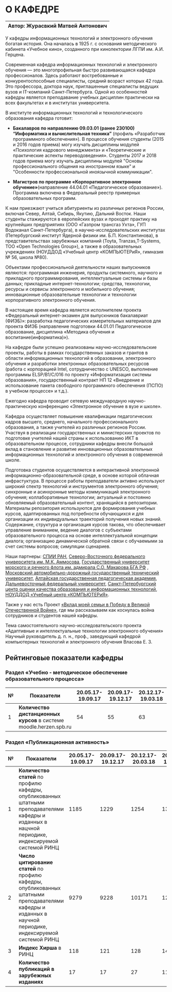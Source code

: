 <!-- Автор верстки: Журавский Матвей Антонович -->
# О КАФЕДРЕ

|Автор: Журасвкий Матвей Антонович|
|---------------------------------|
У кафедры информационных технологий и электронного обучения богатая история. Она началась в 1925 г. с основания методического кабинета «Учебное кино», созданного при кинолектории ЛГПИ им. А.И. Герцена.

Современная кафедра информационных технологий и электронного обучения — это многопрофильная быстро развивающаяся кафедра профессионалов. Здесь работают востребованные и конкурентоспособные специалисты, средний возраст которых 42 года. Это профессора, доктора наук, приглашенные специалисты ведущих вузов и IT-компаний Санкт-Петербурга. Одной из особенностей кафедры является преподавание учебных дисциплин практически на всех факультетах и в институтах университета.

В институте информационных технологий и технологического образования кафедра готовит:

* __Бакалавров по направлению 09.03.01 (ранее 230100) “Информатика и вычислительная техника”__ (профиль «Разработчик программного обеспечения»). В процессе обучения студенты (2015 и 2016 годов приема) могу изучать дисциплины модулей «Психология кадрового менеджмента» и «Теоретические и практические аспекты переводоведения». Студенты 2017 и 2018 годов приема могу изучать дисциплины модулей "Основы професcионального общения на иностранном языке" и "Особенности профеcсиональной иноязычной коммуникации".

* __Магистров по программе «Корпоративное электронное обучение»__(направление 44.04.01 «Педагогическое образование»). Программа включена в Федеральный реестр примерных образовательных программ.

К нам приезжают учиться абитуриенты из различных регионов России, включая Север, Алтай, Сибирь, Якутию, Дальний Восток. Наши студенты стажируются в европейских вузах и проходят практику на крупнейших предприятиях (ООО «Газпром трансгаз Ухта», ГУП Водоканал Санкт-Петербурга), в научно-исследовательских институтах (Петербургский институт Ядерной физики им. Б.П. Константинова), в представительствах зарубежных компаний (Toyta, Tranzas,T-Systems, ТОО «Open Technologies Group»), а также в образовательных учреждениях (НОУДДОД «Учебный центр «КОМПЬЮТЕРиЯ», гимназия № 56, школа №80).

Объектами профессиональной деятельности наших выпускников являются: программная инженерия, продукты системного, научного и прикладного программирования, интеллектуальные системы и базы данных; прикладные интернет-технологии; средства, технологии, ресурсы и сервисы электронного и мобильного обучения; инновационные образовательные технологии и технологии корпоративного электронного обучения.

В настоящее время кафедра является исполнителем проекта «Федеральный интернет-экзамен для выпускников бакалавриат (ФИЭБ)»: разработка педагогических измерительных материалов для проекта ФИЭБ (направление подготовки 44.01.01 Педагогическое образование, дисциплина «Методика обучения и воспитание(информатика)»).

На кафедре были успешно реализованы научно-исследовательские проекты, работы в рамках государственных заказов и грантов в области информационных технологий в образовании, электронного обучения и разработки электронных образовательных ресурсов (работа с корпорацией Intel, сотрудничество с UNESCO, выполнение программы ELSP/B1/C/016 по проекту «Информатизация системы образования», государственный контракт НП 12 «Внедрение и использование пакета свободного программного обеспечения (ПСПО) в учебном процессе» и т.д.).

Ежегодно кафедра проводит сетевую международную научно-практическую конференцию «Электронное обучение в вузе и школе».

Кафедра осуществляет повышение квалификации педагогических кадров высшего, среднего, начального профессионального образования, а также учителей из различных регионов России. Участвуя в реализации государственных и министерских проектов по подготовке учителей нашей страны к использованию ИКТ в образовательном процессе, сотрудники кафедры внесли большой вклад в становление и развитие инновационных образовательных информационных технологий и электронного обучения в современной школе.

Подготовка студентов осуществляется в интерактивной электронной информационно-образовательной среде, в основе которой облачная инфрастуктура. В процессе работы преподаватели активно используют широкий спектр технологий и инструментов электронного обучения; синхронные и асинхронные методы коммуникаций электронного обучения; коллаборативные технологии; актуальный и постоянно обновляемый образовательный контент, хранящийся в репозитории. Материалы репозитория используются для формирования учебных курсов, адаптированных под потребности обучающихся и для организации их индивидуальных траекторий получения новых знаний. Содержание, структура и организация курсов такова, что обеспечивает управление вниманием, ведение диалогов с субъектами образовательного процесса на основе интеллектуальной концепции диалога; организацию динамической обратной связи с обучаемыми за счет системы вопросов; симуляции сценариев.

Наши партнеры: [СПИИ РАН][8], [Северо-Восточного федерального университета им. М.К. Аммосова][2], [Государственный университет морского и речного флота им. адмирала С.О. Макарова][11],[БГА РФ][3] , [Московский автомобильно-дорожный государственный технический университет][5], [Алтайская государственная педагогическая академия][1], [Дальневосточный федеральный университет][10], [Санкт-Петербургский центр оценки качества образования и информационных технологий][15], [НОУДДОД «Учебный центр «КОМПЬЮТЕРиЯ»][9].

Также у нас есть Проект [«Вклад моей семьи в Победу в Великой Отечественной Войне»][14], где мы рассказываем как коснулась война сотрудников и студентов нашей кафедры.

Тема самостоятельного научно-исследовательского проекта
«Адаптивные и интеллектуальные технологии электронного обучения»
Научный руководитель д. п. н., проф., заведующий кафедрой компьютерных
технологий и электронного обучения
Власова Е. З.

## Рейтинговые показатели кафедры

### Раздел «Учебно - методическое обеспечение образовательного процесса»
|№|__Показатели__|20.05.17-19.09.17|20.09.17-19.12.17|20.12.17-19.03.18|20.03.17-19.05.18|20.05.17-19.09.18|20.09.18-19.12.18|
|-|----------|-----------------|-----------------|-----------------|-----------------|-----------------|-----------------| 
|1| __Количество дистанционных курсов__ в системе moodle.herzen.spb.ru|54|55|63|66|85|102|

### Раздел «Публикационная активность»
|№|__Показатели__|20.05.17-19.09.17|20.09.17-19.12.17|20.12.17-20.03.18|20.09.18-19.12.18|
|-|----------|-----------------|-----------------|-----------------|-----------------| 
|1|__Количество статей__ по профилю кафедры, опубликованных штатными преподавателями кафедры и изданных в нацчной периодике, индексируемой системой РИНЦ | 1185 | 1229 | 1254 | 1395 |
|2|__Число цитирование статей__ по профилю кафедры, опубликованных штатными преподавателями кафедры и изданных в научной периодике, индексируемой системой РИНЦ | 9279 | 9228 | 10171 | 12085 |
|3|__Индекс Хирша__ в РИНЦ | 118 | 121 | 128 | 141 |
|4|__Количество публикаций в зарубежных изданиях__| 17 | 17 | 27 | 11 |

[1]:https://www.altspu.ru/
[2]:https://www.s-vfu.ru/
[3]:https://www.bgarf.ru/
[4]:https://etu.ru/
[5]:http://www.madi.ru/
[6]:https://narfu.ru/
[7]:https://itmo.ru/ru/
[8]:http://www.spiiras.nw.ru/
[9]:https://www.computeria.ru/
[10]:https://www.dvfu.ru/
[11]:https://gumrf.ru/
[12]:http://www.sfu-kras.ru/
[13]:http://artnw.ru/news-and-events/zhurnal-sovremennoe-obrazovanie-tradicii-i-innovacii/
[14]:https://ict.herzen.spb.ru/department/about-us/ww2
[15]:https://rcokoit.ru/

